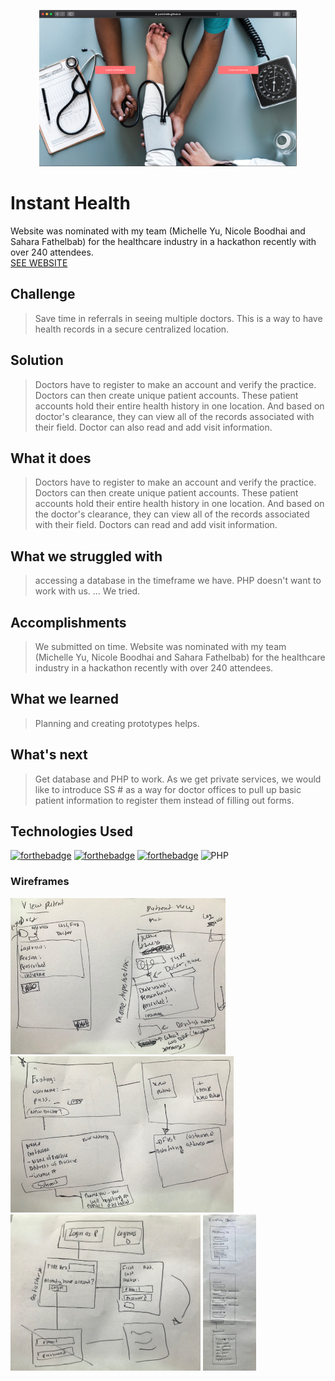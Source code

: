 <p align="center">
  <img height="250" src="https://github.com/yumichelle/portfolio/blob/master/images/instanthealth/instanthealth.png?raw=true">
</p>

# Instant Health
Website was nominated with my team (Michelle Yu, Nicole Boodhai and Sahara Fathelbab) for the healthcare industry in a hackathon recently with over 240 attendees. <br>
<a href="https://yumichelle.github.io/instanthealth/Hackattack-Home.html">SEE WEBSITE</a>

## Challenge
> Save time in referrals in seeing multiple doctors. This is a way to have health records in a secure centralized location.

## Solution
> Doctors have to register to make an account and verify the practice. Doctors can then create unique patient accounts. These patient accounts hold their entire health history in one location. And based on doctor's clearance, they can view all of the records associated with their field. Doctor can also read and add visit information.

## What it does
> Doctors have to register to make an account and verify the practice. Doctors can then create unique patient accounts. These patient accounts hold their entire health history in one location. And based on the doctor's clearance, they can view all of the records associated with their field. Doctors can read and add visit information.

## What we struggled with
> accessing a database in the timeframe we have. PHP doesn't want to work with us. ... We tried.

## Accomplishments
> We submitted on time. Website was nominated with my team (Michelle Yu, Nicole Boodhai and Sahara Fathelbab) for the healthcare industry in a hackathon recently with over 240 attendees.

## What we learned
> Planning and creating prototypes helps.

## What's next
> Get database and PHP to work. As we get private services, we would like to introduce SS # as a way for doctor offices to pull up basic patient information to register them instead of filling out forms.

## Technologies Used
[![forthebadge](https://forthebadge.com/images/badges/built-with-love.svg)](https://forthebadge.com)
[![forthebadge](https://forthebadge.com/images/badges/uses-css.svg)](https://forthebadge.com)
[![forthebadge](https://forthebadge.com/images/badges/uses-html.svg)](https://forthebadge.com)
<img alt="PHP" src="https://img.shields.io/badge/php-%23777BB4.svg?&style=for-the-badge&logo=php&logoColor=white"/>

### Wireframes
<img height="250" src="https://github.com/yumichelle/portfolio/blob/master/images/instanthealth/wireframe1.jpg?raw=true"><img height="250" src="https://github.com/yumichelle/portfolio/blob/master/images/instanthealth/wireframe2.jpg?raw=true">
<img height="250" src="https://github.com/yumichelle/portfolio/blob/master/images/instanthealth/wireframe3.jpg?raw=true">
<img height="250" src="https://github.com/yumichelle/portfolio/blob/master/images/instanthealth/wireframe4.jpg?raw=true">
